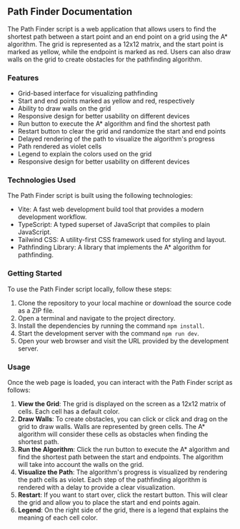 ## Path Finder Documentation

The Path Finder script is a web application that allows users to find the shortest path between a start point and an end point on a grid using the A\* algorithm. The grid is represented as a 12x12 matrix, and the start point is marked as yellow, while the endpoint is marked as red. Users can also draw walls on the grid to create obstacles for the pathfinding algorithm.

### Features

- Grid-based interface for visualizing pathfinding
- Start and end points marked as yellow and red, respectively
- Ability to draw walls on the grid
- Responsive design for better usability on different devices
- Run button to execute the A\* algorithm and find the shortest path
- Restart button to clear the grid and randomize the start and end points
- Delayed rendering of the path to visualize the algorithm's progress
- Path rendered as violet cells
- Legend to explain the colors used on the grid
- Responsive design for better usability on different devices

### Technologies Used

The Path Finder script is built using the following technologies:

- Vite: A fast web development build tool that provides a modern development workflow.
- TypeScript: A typed superset of JavaScript that compiles to plain JavaScript.
- Tailwind CSS: A utility-first CSS framework used for styling and layout.
- Pathfinding Library: A library that implements the A\* algorithm for pathfinding.

### Getting Started

To use the Path Finder script locally, follow these steps:

1. Clone the repository to your local machine or download the source code as a ZIP file.
2. Open a terminal and navigate to the project directory.
3. Install the dependencies by running the command `npm install`.
4. Start the development server with the command `npm run dev`.
5. Open your web browser and visit the URL provided by the development server.

### Usage

Once the web page is loaded, you can interact with the Path Finder script as follows:

1. **View the Grid**: The grid is displayed on the screen as a 12x12 matrix of cells. Each cell has a default color.
2. **Draw Walls**: To create obstacles, you can click or click and drag on the grid to draw walls. Walls are represented by green cells. The A\* algorithm will consider these cells as obstacles when finding the shortest path.
3. **Run the Algorithm**: Click the run button to execute the A\* algorithm and find the shortest path between the start and endpoints. The algorithm will take into account the walls on the grid.
4. **Visualize the Path**: The algorithm's progress is visualized by rendering the path cells as violet. Each step of the pathfinding algorithm is rendered with a delay to provide a clear visualization.
5. **Restart**: If you want to start over, click the restart button. This will clear the grid and allow you to place the start and end points again.
6. **Legend**: On the right side of the grid, there is a legend that explains the meaning of each cell color.
